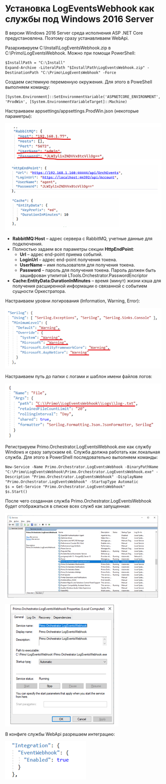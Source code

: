 # Установка LogEventsWebhook как службы под Windows 2016 Server

В версии Windows 2016 Server среда исполнения ASP .NET Core предустановлена. Поэтому сразу устанавливаем WebApi. 

Разархивируем C:\Install\LogEventsWebhook.zip в C:\Primo\LogEventsWebhook. Можно при помощи PowerShell:
```
$InstallPath = "C:\Install"
Expand-Archive -LiteralPath "$InstallPath\LogEventsWebhook.zip" -DestinationPath "C:\Primo\LogEventsWebhook" -Force
```
Создаем системную переменную окружения. Для этого в PoweShell выполняем команду:
```
[System.Environment]::SetEnvironmentVariable('ASPNETCORE_ENVIRONMENT', 'ProdWin', [System.EnvironmentVariableTarget]::Machine)
```

Настраиваем appsettings/appsettings.ProdWin.json (некоторые параметры):

![](../../../../orchestrator-new/resources/install/windows/additional-components-win/logevents-1.PNG)

- **RabbitMQ:Host** – адрес сервера с RabbitMQ, учетные данные для подключения.
- Полностью задаем все параметры секции **HttpEndPoint**:  
    * **Url** – адрес end-point приема событий.
    * **LoginUrl** – адрес end-point получения токена.
    * **UserName** – имя пользователя для получения токена.
    * **Password** – пароль для получения токена. Пароль должен быть зашифрован утилитой LTools.Orchestrator.PasswordEncriptor
- **Cache:EntityData:DurationInMinutes** – время (минут) жизни кэша для получения расширенной информации о связанной с событием сущности Оркестратора.

Настраиваем уровни логирования (Information, Warning, Error):

![](../../../../orchestrator-new/resources/install/windows/additional-components-win/logevents-2.PNG)

Настраиваем путь до папки с логами и шаблон имени файлов логов:

![](../../../../orchestrator-new/resources/install/windows/additional-components-win/logevents-3.PNG)

Регистрируем Primo.Orchestrator.LogEventsWebhook.exe как службу Windows и сразу запускаем её. 
Служба должна работать как локальная служба. Для этого в PowerShell последовательно выполняем команды:
```
New-Service -Name Primo.Orchestrator.LogEventsWebhook -BinaryPathName "C:\Primo\LogEventsWebhook\Primo.Orchestrator.LogEventsWebhook.exe" -Description "Primo.Orchestrator.LogEventsWebhook" -DisplayName "Primo.Orchestrator.LogEventsWebhook" -StartupType Automatic 
$s = Get-Service "Primo.Orchestrator.LogEventsWebhook"
$s.Start()
```
После чего созданная служба Primo.Orchestrator.LogEventsWebhook будет отображаться в списке всех служб как запущенная:

![](../../../../orchestrator-new/resources/install/windows/additional-components-win/logevents-4.PNG)

![](../../../../orchestrator-new/resources/install/windows/additional-components-win/logevents-5.PNG)

В конфиге службы WebApi разрешаем интеграцию:

![](../../../../orchestrator-new/resources/install/windows/additional-components-win/logevents-6.PNG)


